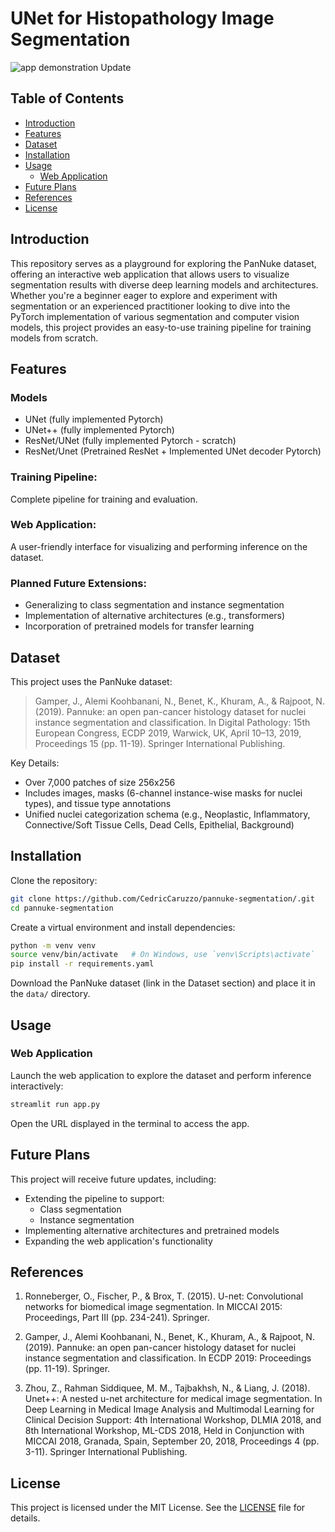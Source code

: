 # UNet for Histopathology Image Segmentation

![app demonstration Update](https://github.com/user-attachments/assets/f454dbf8-4cdf-4a47-96fa-e81bd7c9f3ae)

## Table of Contents
- [Introduction](#introduction)
- [Features](#features)
- [Dataset](#dataset)
- [Installation](#installation)
- [Usage](#usage)
  - [Web Application](#web-application)
- [Future Plans](#future-plans)
- [References](#references)
- [License](#license)

## Introduction

This repository serves as a playground for exploring the PanNuke dataset, offering an interactive web application that allows users to visualize segmentation results with diverse deep learning models and architectures. Whether you're a beginner eager to explore and experiment with segmentation or an experienced practitioner looking to dive into the PyTorch implementation of various segmentation and computer vision models, this project provides an easy-to-use training pipeline for training models from scratch.

## Features

### Models
- UNet (fully implemented Pytorch)
- UNet++ (fully implemented Pytorch)
- ResNet/UNet (fully implemented Pytorch - scratch)
- ResNet/Unet (Pretrained ResNet + Implemented UNet decoder Pytorch)

### Training Pipeline:
Complete pipeline for training and evaluation.

### Web Application:
A user-friendly interface for visualizing and performing inference on the dataset.

### Planned Future Extensions:
- Generalizing to class segmentation and instance segmentation
- Implementation of alternative architectures (e.g., transformers)
- Incorporation of pretrained models for transfer learning

## Dataset

This project uses the PanNuke dataset:

> Gamper, J., Alemi Koohbanani, N., Benet, K., Khuram, A., & Rajpoot, N. (2019). Pannuke: an open pan-cancer histology dataset for nuclei instance segmentation and classification. In Digital Pathology: 15th European Congress, ECDP 2019, Warwick, UK, April 10–13, 2019, Proceedings 15 (pp. 11-19). Springer International Publishing.

Key Details:
- Over 7,000 patches of size 256x256
- Includes images, masks (6-channel instance-wise masks for nuclei types), and tissue type annotations
- Unified nuclei categorization schema (e.g., Neoplastic, Inflammatory, Connective/Soft Tissue Cells, Dead Cells, Epithelial, Background)

## Installation

Clone the repository:
```bash
git clone https://github.com/CedricCaruzzo/pannuke-segmentation/.git
cd pannuke-segmentation
```

Create a virtual environment and install dependencies:
```bash
python -m venv venv
source venv/bin/activate   # On Windows, use `venv\Scripts\activate`
pip install -r requirements.yaml
```

Download the PanNuke dataset (link in the Dataset section) and place it in the `data/` directory.

## Usage

### Web Application

Launch the web application to explore the dataset and perform inference interactively:

```bash
streamlit run app.py
```

Open the URL displayed in the terminal to access the app.

## Future Plans

This project will receive future updates, including:
- Extending the pipeline to support:
  - Class segmentation
  - Instance segmentation
- Implementing alternative architectures and pretrained models
- Expanding the web application's functionality

## References

1. Ronneberger, O., Fischer, P., & Brox, T. (2015). U-net: Convolutional networks for biomedical image segmentation. In MICCAI 2015: Proceedings, Part III (pp. 234-241). Springer.

2. Gamper, J., Alemi Koohbanani, N., Benet, K., Khuram, A., & Rajpoot, N. (2019). Pannuke: an open pan-cancer histology dataset for nuclei instance segmentation and classification. In ECDP 2019: Proceedings (pp. 11-19). Springer.

3. Zhou, Z., Rahman Siddiquee, M. M., Tajbakhsh, N., & Liang, J. (2018). Unet++: A nested u-net architecture for medical image segmentation. In Deep Learning in Medical Image Analysis and Multimodal Learning for Clinical Decision Support: 4th International Workshop, DLMIA 2018, and 8th International Workshop, ML-CDS 2018, Held in Conjunction with MICCAI 2018, Granada, Spain, September 20, 2018, Proceedings 4 (pp. 3-11). Springer International Publishing.

## License

This project is licensed under the MIT License. See the [LICENSE](LICENSE) file for details.
